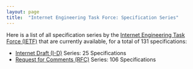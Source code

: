 ```yaml
---
layout: page
title:  "Internet Engineering Task Force: Specification Series"
---
```


Here is a list of all specification series by the [Internet Engineering Task Force (IETF)](http://www.ietf.org/) that are currently available, for a total of 131 specifications:

  * [Internet Draft (I-D)](I-D) Series: 25 Specifications
  * [Request for Comments (RFC)](RFC) Series: 106 Specifications
